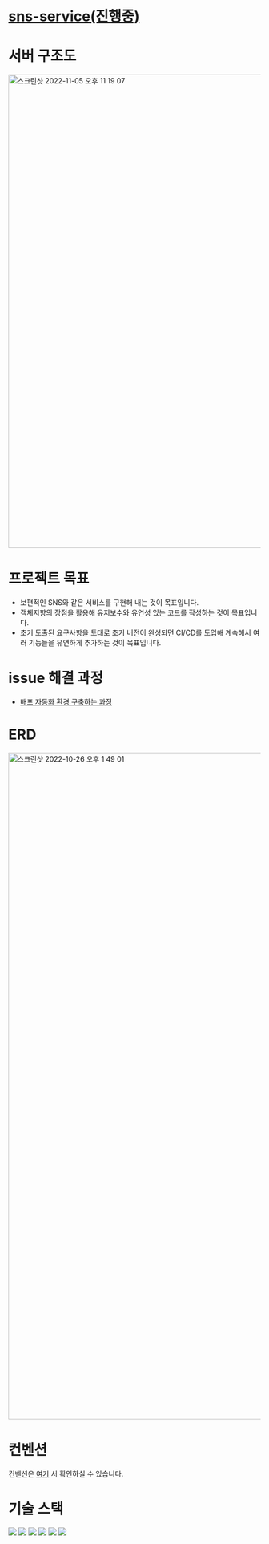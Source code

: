 # [sns-service(진행중)](https://shade-jackrabbit-4bd.notion.site/fc416b07899e4e21952e948016f9cc10)

# 서버 구조도
<img width="944" alt="스크린샷 2022-11-05 오후 11 19 07" src="https://user-images.githubusercontent.com/68809337/200124338-0b5870a7-3b21-48d8-848f-57b2840fc00d.png">


# 프로젝트 목표
- 보편적인 SNS와 같은 서비스를 구현해 내는 것이 목표입니다.
- 객체지향의 장점을 활용해 유지보수와 유연성 있는 코드를 작성하는 것이 목표입니다.
- 초기 도출된 요구사항을 토대로 초기 버전이 완성되면 CI/CD를 도입해 계속해서 여러 기능들을 유연하게 추가하는 것이 목표입니다.

# issue 해결 과정
- [배포 자동화 환경 구축하는 과정](https://shade-jackrabbit-4bd.notion.site/927d74f57fd34746a597073a982719de)


# ERD
<img width="1329" alt="스크린샷 2022-10-26 오후 1 49 01" src="https://user-images.githubusercontent.com/68809337/197937287-5a02e936-7047-4d54-9a1f-ef36d418cbde.png">

# 컨벤션
컨벤션은 [여기](https://shade-jackrabbit-4bd.notion.site/cfa0b6f205314c00935de3f93cdfaf90) 서 확인하실 수 있습니다.

# 기술 스택
<img src="https://img.shields.io/badge/Java-007396?style=for-the-badge&logo=java&logoColor=white"> <img src="https://img.shields.io/badge/Spring Boot-6DB33f?style=for-the-badge&logo=SpringBoot&logoColor=white"> <img src="https://img.shields.io/badge/Spring Security-6DB33f?style=for-the-badge&logo=SpringSecurity&logoColor=white"> <img src="https://img.shields.io/badge/Hibernate-59666C?style=for-the-badge&logo=hibernate&logoColor=white"> <img src="https://img.shields.io/badge/MySQL-4479A1?style=for-the-badge&logo=MySQL&logoColor=white"> <img src="https://img.shields.io/badge/JUnit5-25A162?style=for-the-badge&logo=JUnit5&logoColor=white">



